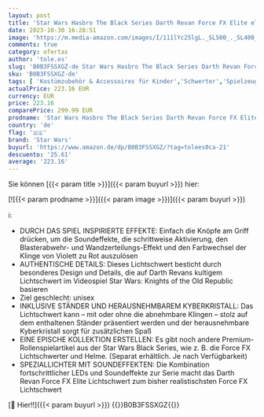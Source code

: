 ```yaml
---
layout: post
title: 'Star Wars Hasbro The Black Series Darth Revan Force FX Elite elektronisches Lichtschwert mit hochwertigen LED und Soundeffekten  Multi  F8113'
date: 2023-10-30 16:28:51
image: 'https://m.media-amazon.com/images/I/111lYc25lgL._SL500_._SL400_.jpg'
comments: true
category: ofertas
author: 'tole.es'
slug: 'B0B3FSSXGZ-de Star Wars Hasbro The Black Series Darth Revan Force FX...'
sku: 'B0B3FSSXGZ-de'
tags: [ 'Kostümzubehör & Accessoires für Kinder','Schwerter','Spielzeug','Spielzeug Waffen & Stäbe','Verkleiden & Kinderrollenspiele','star wars','🇩🇪', ]
actualPrice: 223.16 EUR
currency: EUR
price: 223.16
comparePrice: 299.99 EUR
prodname: 'Star Wars Hasbro The Black Series Darth Revan Force FX Elite elektronisches Lichtschwert mit hochwertigen LED und Soundeffekten  Multi  F8113'
country: 'de'
flag: '🇩🇪'
brand: 'Star Wars'
buyurl: 'https://www.amazon.de/dp/B0B3FSSXGZ/?tag=tolees0ca-21'
descuento: '25.61'
average: '223.16'
---
```


Sie können [{{< param title >}}]({{< param buyurl >}}) hier:

[![{{< param prodname >}}]({{< param image >}})]({{< param buyurl >}})

ℹ️:

- DURCH DAS SPIEL INSPIRIERTE EFFEKTE: Einfach die Knöpfe am Griff drücken, um die Soundeffekte, die schrittweise Aktivierung, den Blasterabwehr- und Wandzerteilungs-Effekt und den Farbwechsel der Klinge von Violett zu Rot auszulösen
- AUTHENTISCHE DETAILS: Dieses Lichtschwert besticht durch besonderes Design und Details, die auf Darth Revans kultigem Lichtschwert im Videospiel Star Wars: Knights of the Old Republic basieren
- Ziel geschlecht: unisex
- INKLUSIVE STÄNDER UND HERAUSNEHMBAREM KYBERKRISTALL: Das Lichtschwert kann – mit oder ohne die abnehmbare Klingen – stolz auf dem enthaltenen Ständer präsentiert werden und der herausnehmbare Kyberkristall sorgt für zusätzlichen Spaß
- EINE EPISCHE KOLLEKTION ERSTELLEN: Es gibt noch andere Premium-Rollenspielartikel aus der Star Wars Black Series, wie z. B. die Force FX Lichtschwerter und Helme. (Separat erhältlich. Je nach Verfügbarkeit)
- SPEZIALLICHTER MIT SOUNDEFFEKTEN: Die Kombination fortschrittlicher LEDs und Soundeffekte zur Serie macht das Darth Revan Force FX Elite Lichtschwert zum bisher realistischsten Force FX Lichtschwert

[🛒 Hier!!]({{< param buyurl >}})
{{<world>}}B0B3FSSXGZ{{</world>}}
